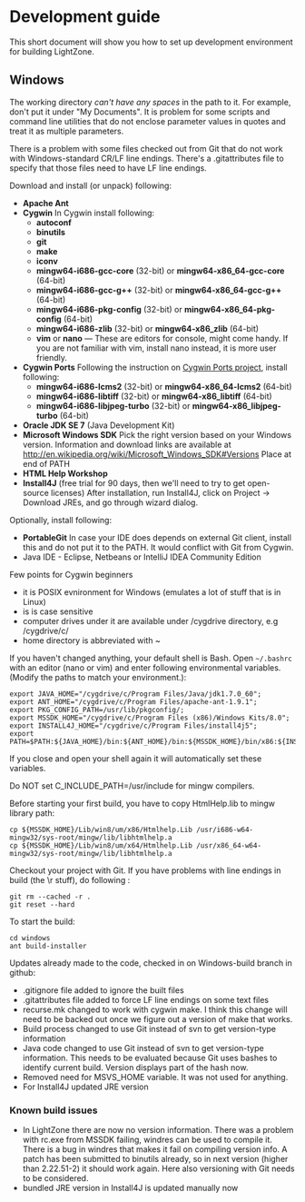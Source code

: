 # Development guide

This short document will show you how to set up development environment for building LightZone.

## Windows
The working directory _can't have any spaces_ in the path to it. For example, don't put it under "My Documents". It is
problem for some scripts and command line utilities that do not enclose parameter values in quotes and treat it as
multiple parameters.

There is a problem with some files checked out from Git that do not work with Windows-standard CR/LF line endings.
There's a .gitattributes file to specify that those files need to have LF line endings.

Download and install (or unpack) following:
-   __Apache Ant__
-   __Cygwin__
    In Cygwin install following:
    -    __autoconf__
    -    __binutils__
    -    __git__
    -    __make__
    -    __iconv__
    -    __mingw64-i686-gcc-core__ (32-bit) or __mingw64-x86_64-gcc-core__ (64-bit)
    -    __mingw64-i686-gcc-g++__ (32-bit) or __mingw64-x86_64-gcc-g++__ (64-bit)
    -    __mingw64-i686-pkg-config__ (32-bit) or __mingw64-x86_64-pkg-config__ (64-bit)
    -    __mingw64-i686-zlib__ (32-bit) or __mingw64-x86_zlib__ (64-bit)
    -    __vim__ or __nano__ — These are editors for console, might come handy. If you are not familiar with vim, install
         nano instead, it is more user friendly.
-   __Cygwin Ports__
    Following the instruction on [Cygwin Ports project](http://cygwinports.org/), install following:
    -    __mingw64-i686-lcms2__ (32-bit) or __mingw64-x86_64-lcms2__ (64-bit)
    -    __mingw64-i686-libtiff__ (32-bit) or __mingw64-x86_libtiff__ (64-bit)
    -    __mingw64-i686-libjpeg-turbo__ (32-bit) or __mingw64-x86_libjpeg-turbo__ (64-bit)
-   __Oracle JDK SE 7__ (Java Development Kit)
-   __Microsoft Windows SDK__
    Pick the right version based on your Windows version. Information and download links are available at
    http://en.wikipedia.org/wiki/Microsoft_Windows_SDK#Versions
    Place at end of PATH
-   __HTML Help Workshop__
-   __Install4J__ (free trial for 90 days, then we'll need to try to get open-source licenses)
    After installation, run Install4J, click on Project -> Download JREs, and go through wizard dialog.

Optionally, install following:
-   __PortableGit__
    In case your IDE does depends on external Git client, install this and do not put it to the PATH. It would conflict
    with Git from Cygwin.
-   Java IDE - Eclipse, Netbeans or IntelliJ IDEA Community Edition

Few points for Cygwin beginners
- it is POSIX evnironment for Windows (emulates a lot of stuff that is in Linux)
- is is case sensitive
- computer drives under it are available under /cygdrive directory, e.g /cygdrive/c/
- home directory is abbreviated with ~

If you haven't changed anything, your default shell is Bash. Open `~/.bashrc` with an editor (nano or vim) and enter
following environmental variables. (Modify the paths to match your environment.):

    export JAVA_HOME="/cygdrive/c/Program Files/Java/jdk1.7.0_60";
    export ANT_HOME="/cygdrive/c/Program Files/apache-ant-1.9.1";
    export PKG_CONFIG_PATH=/usr/lib/pkgconfig/;
    export MSSDK_HOME="/cygdrive/c/Program Files (x86)/Windows Kits/8.0";
    export INSTALL4J_HOME="/cygdrive/c/Program Files/install4j5";
    export PATH=$PATH:${JAVA_HOME}/bin:${ANT_HOME}/bin:${MSSDK_HOME}/bin/x86:${INSTALL4J_HOME}/bin;

If you close and open your shell again it will automatically set these variables.

Do NOT set C_INCLUDE_PATH=/usr/include for mingw compilers.

Before starting your first build, you have to copy HtmlHelp.lib to mingw library path:

    cp ${MSSDK_HOME}/Lib/win8/um/x86/Htmlhelp.Lib /usr/i686-w64-mingw32/sys-root/mingw/lib/libhtmlhelp.a
    cp ${MSSDK_HOME}/Lib/win8/um/x64/Htmlhelp.Lib /usr/x86_64-w64-mingw32/sys-root/mingw/lib/libhtmlhelp.a

Checkout your project with Git. If you have problems with line endings in build (the \r stuff), do following :

    git rm --cached -r .
    git reset --hard

To start the build:

    cd windows
    ant build-installer

Updates already made to the code, checked in on Windows-build branch in github:
-   .gitignore file added to ignore the built files
-   .gitattributes file added to force LF line endings on some text files
-   recurse.mk changed to work with cygwin make. I think this change will need to be backed out once we figure out a
    version of make that works.
-   Build process changed to use Git instead of svn to get version-type information
-   Java code changed to use Git instead of svn to get version-type information. This needs to be evaluated because Git
    uses bashes to identify current build. Version displays part of the hash now.
-   Removed need for MSVS_HOME variable. It was not used for anything.
-   For Install4J updated JRE version

### Known build issues
-   In LightZone there are now no version information. There was a problem with rc.exe from MSSDK failing, windres can
    be used to compile it. There is a bug in windres that makes it fail on compiling version info. A patch has been
    submitted to binutils already, so in next version (higher than 2.22.51-2) it should work again. Here also versioning
    with Git needs to be considered.
-   bundled JRE version in Install4J is updated manually now
